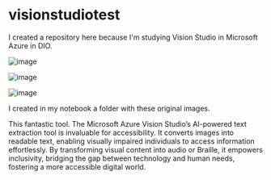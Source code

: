# visionstudiotest

I created a repository here because I'm studying Vision Studio in Microsoft Azure in DIO.

![image](https://github.com/user-attachments/assets/c13b0a40-5fff-4145-ae13-7daef676484b)

![image](https://github.com/user-attachments/assets/1ded7232-6810-4c7a-b088-6b785388e344)

![image](https://github.com/user-attachments/assets/7f6c7da9-f4d4-411a-bf7b-cd62204720cf)


I created in my notebook a folder with these original images. 

This fantastic tool. The Microsoft Azure Vision Studio’s AI-powered text extraction tool is invaluable for accessibility. It converts images into readable text, enabling visually impaired individuals to access information effortlessly. By transforming visual content into audio or Braille, it empowers inclusivity, bridging the gap between technology and human needs, fostering a more accessible digital world.

